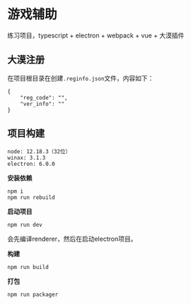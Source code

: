 
# 游戏辅助

练习项目，typescript + electron + webpack + vue + 大漠插件

## 大漠注册

在项目根目录在创建`.reginfo.json`文件，内容如下：

```
{
    "reg_code": "",
    "ver_info": ""
}
```

## 项目构建

```
node: 12.18.3（32位）
winax: 3.1.3
electron: 6.0.0
```

**安装依赖**

```
npm i
npm run rebuild
```

**启动项目**

```
npm run dev
```

会先编译renderer，然后在启动electron项目。

**构建**

```
npm run build
```

**打包**

```
npm run packager
```